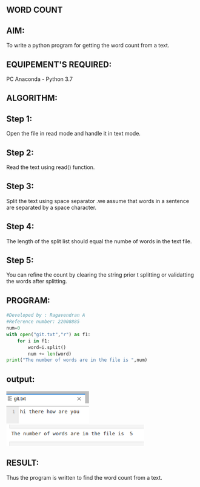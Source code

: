 ## WORD COUNT
## AIM:
To write a python program for getting the word count from a text.

## EQUIPEMENT'S REQUIRED:
PC Anaconda - Python 3.7

## ALGORITHM:
## Step 1:
Open the file in read mode and handle it in text mode.
## Step 2:
Read the text using read() function.
## Step 3:
Split the text using space separator .we assume that words in a sentence are separated by a space character.
## Step 4:
The length of the split list should equal the numbe of words in the text file.
## Step 5:
You can refine the count by clearing the string prior t splitting or validatting the words after splitting.

## PROGRAM:
```python
#Developed by : Ragavendran A
#Reference number: 22008885
num=0
with open("git.txt","r") as f1:
    for i in f1:
        word=i.split()
        num += len(word)
print("The number of words are in the file is ",num)
```

## output:
![output](/output1.png)
![output](/output2.png)


## RESULT:
Thus the program is written to find the word count from a text.

